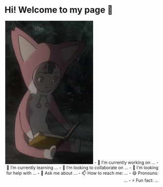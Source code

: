 # Hi! Welcome to my page 👋

<div align="right">
     <img alt="gif" src="https://github.com/RileytheCoder/RileytheCoder/blob/main/assets/pino-ergo-proxy.gif">
- 🔭 I’m currently working on ...
- 🌱 I’m currently learning ...
- 👯 I’m looking to collaborate on ...
- 🤔 I’m looking for help with ...
- 💬 Ask me about ...
- 📫 How to reach me: ...
- 😄 Pronouns: ...
- ⚡ Fun fact: ...

</div>


